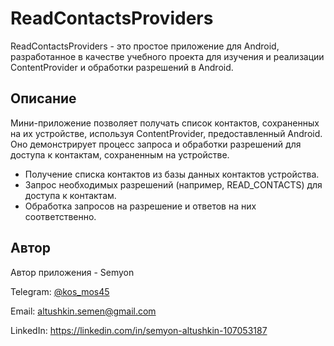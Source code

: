 # **ReadContactsProviders**

ReadContactsProviders - это простое приложение для Android, разработанное в качестве учебного проекта для изучения и реализации ContentProvider и обработки разрешений в Android.

## **Описание**
Мини-приложение позволяет получать список контактов, сохраненных на их устройстве, используя ContentProvider, предоставленный Android. Оно демонстрирует процесс запроса и обработки разрешений для доступа к контактам, сохраненным на устройстве.

* Получение списка контактов из базы данных контактов устройства.
* Запрос необходимых разрешений (например, READ_CONTACTS) для доступа к контактам.
* Обработка запросов на разрешение и ответов на них соответственно.

## **Автор**
Автор приложения - Semyon

Telegram: [@kos_mos45](http://t.me/kos_mos45)

Email: altushkin.semen@gmail.com

LinkedIn: https://linkedin.com/in/semyon-altushkin-107053187
